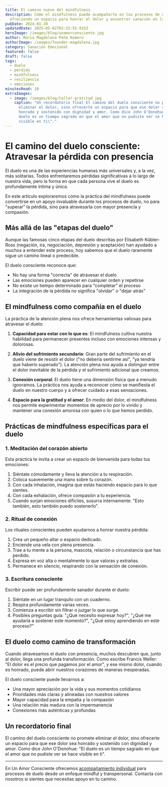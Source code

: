 ```yaml
---
title: El camino nuevo del mindfulness
description: Cómo el mindfulness puede acompañarte en los procesos de duelo,
  ofreciendo un espacio para honrar el dolor y encontrar sanación en la pérdida.
pubDate: 2024-01-20
updatedDate: 2025-05-02T03:33:55.915Z
heroImage: /images/blog/unamorconsciente.jpg
author: Maria Magdalena Peña Romero
authorImage: /images/founder-magdalena.jpg
category: Sanación Emocional
featured: false
draft: false
tags:
  - duelo
  - pérdida
  - mindfulness
  - resiliencia
  - emociones
minutesRead: 10
extraImages:
  - image: /images/blog/taller-gratitud.jpg
    caption: "Un recordatorio final El camino del duelo consciente no promete
      eliminar el dolor, sino ofrecerte un espacio para que ese dolor sea
      honrado y sostenido con dignidad y amor. Como dice John O'Donohue: \"El
      duelo es un tiempo sagrado en que el amor que no pudiste ver se hace
      visible en ti\"."
---
```


# El camino del duelo consciente: Atravesar la pérdida con presencia

El duelo es una de las experiencias humanas más universales y, a la vez, más solitarias. Todos enfrentaremos pérdidas significativas a lo largo de nuestra vida, pero la forma en que cada persona vive el duelo es profundamente íntima y única.

En este artículo exploraremos cómo la práctica del mindfulness puede convertirse en un apoyo invaluable durante los procesos de duelo, no para "superar" la pérdida, sino para atravesarla con mayor presencia y compasión.

## Más allá de las "etapas del duelo"

Aunque las famosas cinco etapas del duelo descritas por Elisabeth Kübler-Ross (negación, ira, negociación, depresión y aceptación) han ayudado a muchos a entender este proceso, hoy sabemos que el duelo raramente sigue un camino lineal o predecible.

El duelo consciente reconoce que:

- No hay una forma "correcta" de atravesar el duelo
- Las emociones pueden aparecer en cualquier orden y repetirse
- No existe un tiempo determinado para "completar" el proceso
- La integración de la pérdida no significa "olvidar" o "dejar atrás"

## El mindfulness como compañía en el duelo

La práctica de la atención plena nos ofrece herramientas valiosas para atravesar el duelo:

1. **Capacidad para estar con lo que es**: El mindfulness cultiva nuestra habilidad para permanecer presentes incluso con emociones intensas y dolorosas.

2. **Alivio del sufrimiento secundario**: Gran parte del sufrimiento en el duelo viene de resistir el dolor ("no debería sentirme así", "ya tendría que haberlo superado"). La atención plena nos ayuda a distinguir entre el dolor inevitable de la pérdida y el sufrimiento adicional que creamos.

3. **Conexión corporal**: El duelo tiene una dimensión física que a menudo ignoramos. La práctica nos ayuda a reconocer cómo se manifiesta el duelo en nuestro cuerpo y a ofrecer cuidado a esas sensaciones.

4. **Espacio para la gratitud y el amor**: En medio del dolor, el mindfulness nos permite experimentar momentos de aprecio por lo vivido y mantener una conexión amorosa con quien o lo que hemos perdido.

## Prácticas de mindfulness específicas para el duelo

### 1. Meditación del corazón abierto

Esta práctica te invita a crear un espacio de bienvenida para todas tus emociones:

1. Siéntate cómodamente y lleva la atención a tu respiración.
2. Coloca suavemente una mano sobre tu corazón.
3. Con cada inhalación, imagina que estás haciendo espacio para lo que sientes.
4. Con cada exhalación, ofrece compasión a tu experiencia.
5. Cuando surjan emociones difíciles, susurra internamente: "Esto también, esto también puedo sostenerlo".

### 2. Ritual de conexión

Los rituales conscientes pueden ayudarnos a honrar nuestra pérdida:

1. Crea un pequeño altar o espacio dedicado.
2. Enciende una vela con plena presencia.
3. Trae a tu mente a la persona, mascota, relación o circunstancia que has perdido.
4. Expresa en voz alta o mentalmente lo que valoras y extrañas.
5. Permanece en silencio, respirando con la sensación de conexión.

### 3. Escritura consciente

Escribir puede ser profundamente sanador durante el duelo:

1. Siéntate en un lugar tranquilo con un cuaderno.
2. Respira profundamente varias veces.
3. Comienza a escribir sin filtrar o juzgar lo que surge.
4. Posibles preguntas guía: "¿Qué necesito expresar hoy?", "¿Qué me ayudaría a sostener este momento?", "¿Qué estoy aprendiendo en este proceso?"

## El duelo como camino de transformación

Cuando atravesamos el duelo con presencia, muchos descubren que, junto al dolor, llega una profunda transformación. Como escribe Francis Weller: "El dolor es el precio que pagamos por el amor", y ese mismo dolor, cuando es honrado, puede abrir nuestros corazones de maneras inesperadas.

El duelo consciente puede llevarnos a:

- Una mayor apreciación por la vida y sus momentos cotidianos
- Prioridades más claras y alineadas con nuestros valores
- Mayor capacidad para la empatía y la compasión
- Una relación más madura con la impermanencia
- Conexiones más auténticas y profundas

## Un recordatorio final

El camino del duelo consciente no promete eliminar el dolor, sino ofrecerte un espacio para que ese dolor sea honrado y sostenido con dignidad y amor. Como dice John O'Donohue: "El duelo es un tiempo sagrado en que el amor que no pudiste ver se hace visible en ti".

---

En Un Amor Consciente ofrecemos [acompañamiento individual](/servicios#mindfulness) para procesos de duelo desde un enfoque mindful y transpersonal. Contacta con nosotros si sientes que necesitas apoyo en tu camino.